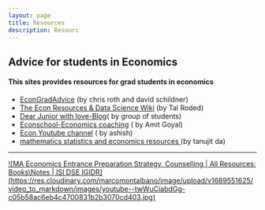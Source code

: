 ```yaml
---
layout: page
title: Resources
description: Resourc
---
```


## **Advice for students in Economics**

#### This sites provides resources for grad students in economics
* <a href="https://sites.google.com/view/econgradadvice/">EconGradAdvice</a> (by chris roth and david schildner)
* <a href="https://www.visualizecuriosity.com/econ-wiki">The Econ Resources & Data Science Wiki</a> (by Tal Roded)
* <a href="http://eureka-wow.blogspot.com">Dear Junior with love-Blog</a>( by group of students)
* <a href="https://www.econschool.in">Econschool-Economics coaching</a> ( by Amit Goyal)
* <a href="https://www.youtube.com/@HoneyofKnowledge"> Econ Youtube channel</a> ( by ashish)
* <a href=" https://www.ctanujit.org/lecture-notes.html"> mathematics statistics and economics resources </a> (by tanujit da)

---

[![MA Economics Entrance Preparation Strategy, Counselling | All Resources: Books\Notes | ISI DSE IGIDR] (https://res.cloudinary.com/marcomontalbano/image/upload/v1689551625/video_to_markdown/images/youtube--twWuCiabdGg-c05b58ac6eb4c4700831b2b3070cd403.jpg)](https://www.youtube.com/watch?v=twWuCiabdGg "MA Economics Entrance Preparation Strategy, Counselling | All Resources: Books\Notes | ISI DSE IGIDR")



  

